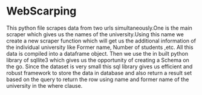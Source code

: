# WebScarping

This python file scrapes data from two urls simultaneously.One is the main scraper which gives us the names of the university.Using this name we create a new scraper function which will get us the additional information of the individual university like Former name, Number of students ,etc. All this data is compiled into a dataframe object. Then we use the in built python library of sqllite3 which gives us the opportunity of creating a Schema on the go. Since the dataset is very small this sql library gives us efficient and robust framework to store the data in database and also return a result set based on the query to return the row using name and former name of the university in the where clause.
